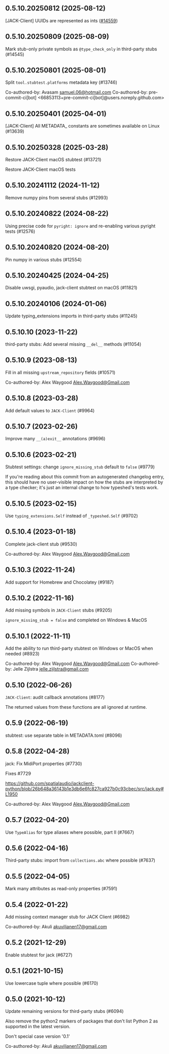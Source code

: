 ## 0.5.10.20250812 (2025-08-12)

[JACK-Client] UUIDs are represented as ints ([#14559](https://github.com/python/typeshed/pull/14559))

## 0.5.10.20250809 (2025-08-09)

Mark stub-only private symbols as `@type_check_only` in third-party stubs (#14545)

## 0.5.10.20250801 (2025-08-01)

Split `tool.stubtest.platforms` metadata key (#13746)

Co-authored-by: Avasam <samuel.06@hotmail.com>
Co-authored-by: pre-commit-ci[bot] <66853113+pre-commit-ci[bot]@users.noreply.github.com>

## 0.5.10.20250401 (2025-04-01)

[JACK-Client] All METADATA_ constants are sometimes available on Linux (#13639)

## 0.5.10.20250328 (2025-03-28)

Restore JACK-Client macOS stubtest (#13721)

Restore JACK-Client macOS tests

## 0.5.10.20241112 (2024-11-12)

Remove numpy pins from several stubs (#12993)

## 0.5.10.20240822 (2024-08-22)

Using precise code for `pyright: ignore` and re-enabling various pyright tests (#12576)

## 0.5.10.20240820 (2024-08-20)

Pin numpy in various stubs (#12554)

## 0.5.10.20240425 (2024-04-25)

Disable uwsgi, pyaudio, jack-client stubtest on macOS (#11821)

## 0.5.10.20240106 (2024-01-06)

Update typing_extensions imports in third-party stubs (#11245)

## 0.5.10.10 (2023-11-22)

third-party stubs: Add several missing `__del__` methods (#11054)

## 0.5.10.9 (2023-08-13)

Fill in all missing `upstream_repository` fields (#10571)

Co-authored-by: Alex Waygood <Alex.Waygood@Gmail.com>

## 0.5.10.8 (2023-03-28)

Add default values to `JACK-Client` (#9964)

## 0.5.10.7 (2023-02-26)

Improve many `__(a)exit__` annotations (#9696)

## 0.5.10.6 (2023-02-21)

Stubtest settings: change `ignore_missing_stub` default to `false` (#9779)

If you're reading about this commit from an autogenerated changelog entry, this should have no user-visible impact on how the stubs are interpreted by a type checker; it's just an internal change to how typeshed's tests work.

## 0.5.10.5 (2023-02-15)

Use `typing_extensions.Self` instead of `_typeshed.Self` (#9702)

## 0.5.10.4 (2023-01-18)

Complete jack-client stub (#9530)

Co-authored-by: Alex Waygood <Alex.Waygood@Gmail.com>

## 0.5.10.3 (2022-11-24)

Add support for Homebrew and Chocolatey (#9187)

## 0.5.10.2 (2022-11-16)

Add missing symbols in `JACK-Client` stubs (#9205)

`ignore_missing_stub = false` and completed on Windows & MacOS

## 0.5.10.1 (2022-11-11)

Add the ability to run third-party stubtest on Windows or MacOS when needed (#8923)

Co-authored-by: Alex Waygood <Alex.Waygood@Gmail.com>
Co-authored-by: Jelle Zijlstra <jelle.zijlstra@gmail.com>

## 0.5.10 (2022-06-26)

`JACK-Client`: audit callback annotations (#8177)

The returned values from these functions are all ignored at runtime.

## 0.5.9 (2022-06-19)

stubtest: use separate table in METADATA.toml (#8096)

## 0.5.8 (2022-04-28)

jack: Fix MidiPort properties (#7730)

Fixes #7729

https://github.com/spatialaudio/jackclient-python/blob/26b648a36143b1e3db6e6fc827ca927b0c93cbec/src/jack.py#L1950

Co-authored-by: Alex Waygood <Alex.Waygood@Gmail.com>

## 0.5.7 (2022-04-20)

Use `TypeAlias` for type aliases where possible, part II (#7667)

## 0.5.6 (2022-04-16)

Third-party stubs: import from `collections.abc` where possible (#7637)

## 0.5.5 (2022-04-05)

Mark many attributes as read-only properties (#7591)

## 0.5.4 (2022-01-22)

Add missing context manager stub for JACK Client (#6982)

Co-authored-by: Akuli <akuviljanen17@gmail.com>

## 0.5.2 (2021-12-29)

Enable stubtest for jack (#6727)

## 0.5.1 (2021-10-15)

Use lowercase tuple where possible (#6170)

## 0.5.0 (2021-10-12)

Update remaining versions for third-party stubs (#6094)

Also remove the python2 markers of packages that don't list Python 2
as supported in the latest version.

Don't special case version '0.1'

Co-authored-by: Akuli <akuviljanen17@gmail.com>

